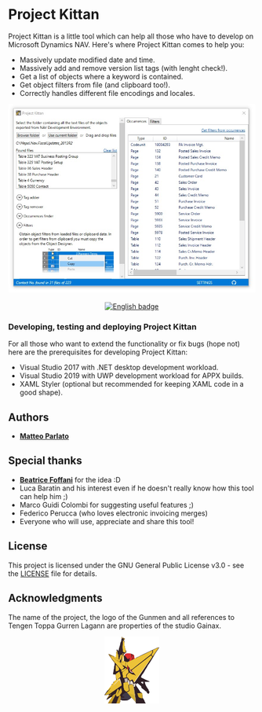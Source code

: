 
# Project Kittan

Project Kittan is a little tool which can help all those who have to develop on Microsoft Dynamics NAV. Here's where Project Kittan comes to help you:
  - Massively update modified date and time.
  - Massively add and remove version list tags (with lenght check!).
  - Get a list of objects where a keyword is contained.
  - Get object filters from file (and clipboard too!).
  - Correctly handles different file encodings and locales.


<p align="center">
  <img src="https://github.com/matteoparlato/Project-Kittan/blob/master/Project%20Kittan/Assets/Screenshot.jpg"/>
  
  </br>
  </br>
  <a href='//www.microsoft.com/store/apps/9PFPZQC4MVVR?cid=storebadge&ocid=badge'>
    <img src='images/English_get_L.png' alt='English badge' style='width: 127px; height: 52px;'/>
  </a>
  </br>
</p>


### Developing, testing and deploying Project Kittan

For all those who want to extend the functionality or fix bugs (hope not) here are the prerequisites for developing Project Kittan:

  - Visual Studio 2017 with .NET desktop development workload.
  - Visual Studio 2019 with UWP development workload for APPX builds.
  - XAML Styler (optional but recommended for keeping XAML code in a good shape).

## Authors

* [**Matteo Parlato**](https://github.com/matteoparlato)

## Special thanks

* [**Beatrice Foffani**](https://github.com/f0ffee) for the idea :D
* Luca Baratin and his interest even if he doesn't really know how this tool can help him ;)
* Marco Guidi Colombi for suggesting useful features ;)
* Federico Perucca (who loves electronic invoicing merges)
* Everyone who will use, appreciate and share this tool!

## License

This project is licensed under the GNU General Public License v3.0 - see the [LICENSE](LICENSE) file for details.

## Acknowledgments

The name of the project, the logo of the Gunmen and all references to Tengen Toppa Gurren Lagann are properties of the studio Gainax.
<p align="center">
  <img src="https://github.com/matteoparlato/Project-Kittan/blob/master/Project%20Kittan/Assets/Project_logo_color.png" width="112" height="136"/>
</p>
